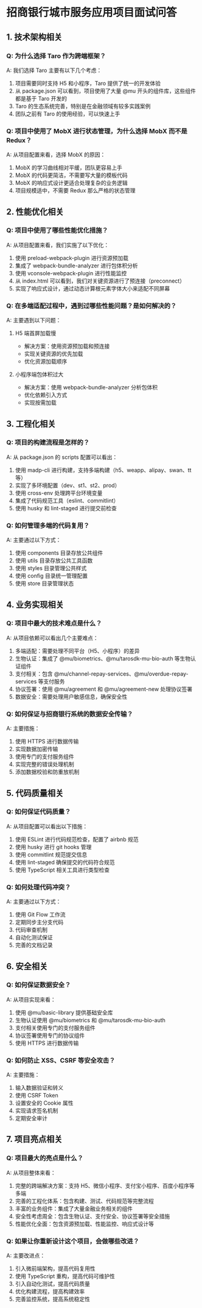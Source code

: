 # 招商银行城市服务应用项目面试问答

## 1. 技术架构相关

### Q: 为什么选择 Taro 作为跨端框架？
A: 我们选择 Taro 主要有以下几个考虑：
1. 项目需要同时支持 H5 和小程序，Taro 提供了统一的开发体验
2. 从 package.json 可以看到，项目使用了大量 @mu 开头的组件库，这些组件都是基于 Taro 开发的
3. Taro 的生态系统完善，特别是在金融领域有较多实践案例
4. 团队之前有 Taro 的使用经验，可以快速上手

### Q: 项目中使用了 MobX 进行状态管理，为什么选择 MobX 而不是 Redux？
A: 从项目配置来看，选择 MobX 的原因：
1. MobX 的学习曲线相对平缓，团队更容易上手
2. MobX 的代码更简洁，不需要写大量的模板代码
3. MobX 的响应式设计更适合处理复杂的业务逻辑
4. 项目规模适中，不需要 Redux 那么严格的状态管理

## 2. 性能优化相关

### Q: 项目中使用了哪些性能优化措施？
A: 从项目配置来看，我们实施了以下优化：
1. 使用 preload-webpack-plugin 进行资源预加载
2. 集成了 webpack-bundle-analyzer 进行包体积分析
3. 使用 vconsole-webpack-plugin 进行性能监控
4. 从 index.html 可以看到，我们对关键资源进行了预连接（preconnect）
5. 实现了响应式设计，通过动态计算根元素字体大小来适配不同屏幕

### Q: 在多端适配过程中，遇到过哪些性能问题？是如何解决的？
A: 主要遇到以下问题：
1. H5 端首屏加载慢
   - 解决方案：使用资源预加载和预连接
   - 实现关键资源的优先加载
   - 优化资源加载顺序

2. 小程序端包体积过大
   - 解决方案：使用 webpack-bundle-analyzer 分析包体积
   - 优化依赖引入方式
   - 实现按需加载

## 3. 工程化相关

### Q: 项目的构建流程是怎样的？
A: 从 package.json 的 scripts 配置可以看出：
1. 使用 madp-cli 进行构建，支持多端构建（h5、weapp、alipay、swan、tt等）
2. 实现了多环境配置（dev、st1、st2、prod）
3. 使用 cross-env 处理跨平台环境变量
4. 集成了代码规范工具（eslint、commitlint）
5. 使用 husky 和 lint-staged 进行提交前检查

### Q: 如何管理多端的代码复用？
A: 主要通过以下方式：
1. 使用 components 目录存放公共组件
2. 使用 utils 目录存放公共工具函数
3. 使用 styles 目录管理公共样式
4. 使用 config 目录统一管理配置
5. 使用 store 目录管理状态

## 4. 业务实现相关

### Q: 项目中最大的技术难点是什么？
A: 从项目依赖可以看出几个主要难点：
1. 多端适配：需要处理不同平台（H5、小程序）的差异
2. 生物认证：集成了 @mu/biometrics、@mu/tarosdk-mu-bio-auth 等生物认证组件
3. 支付相关：包含 @mu/channel-repay-services、@mu/overdue-repay-services 等支付服务
4. 协议签署：使用 @mu/agreement 和 @mu/agreement-new 处理协议签署
5. 数据安全：需要处理用户敏感信息，确保安全性

### Q: 如何保证与招商银行系统的数据安全传输？
A: 主要措施：
1. 使用 HTTPS 进行数据传输
2. 实现数据加密传输
3. 使用专门的支付服务组件
4. 实现完整的错误处理机制
5. 添加数据校验和防重放机制

## 5. 代码质量相关

### Q: 如何保证代码质量？
A: 从项目配置可以看出以下措施：
1. 使用 ESLint 进行代码规范检查，配置了 airbnb 规范
2. 使用 husky 进行 git hooks 管理
3. 使用 commitlint 规范提交信息
4. 使用 lint-staged 确保提交的代码符合规范
5. 使用 TypeScript 相关工具进行类型检查

### Q: 如何处理代码冲突？
A: 主要通过以下方式：
1. 使用 Git Flow 工作流
2. 定期同步主分支代码
3. 代码审查机制
4. 自动化测试保证
5. 完善的文档记录

## 6. 安全相关

### Q: 如何保证数据安全？
A: 从项目实现来看：
1. 使用 @mu/basic-library 提供基础安全库
2. 生物认证使用 @mu/biometrics 和 @mu/tarosdk-mu-bio-auth
3. 支付相关使用专门的支付服务组件
4. 协议签署使用专门的协议组件
5. 使用 HTTPS 进行数据传输

### Q: 如何防止 XSS、CSRF 等安全攻击？
A: 主要措施：
1. 输入数据验证和转义
2. 使用 CSRF Token
3. 设置安全的 Cookie 属性
4. 实现请求签名机制
5. 定期安全审计

## 7. 项目亮点相关

### Q: 项目最大的亮点是什么？
A: 从项目整体来看：
1. 完整的跨端解决方案：支持 H5、微信小程序、支付宝小程序、百度小程序等多端
2. 完善的工程化体系：包含构建、测试、代码规范等完整流程
3. 丰富的业务组件：集成了大量金融业务相关的组件
4. 安全性考虑周全：包含生物认证、支付安全、协议签署等安全措施
5. 性能优化全面：包含资源预加载、性能监控、响应式设计等

### Q: 如果让你重新设计这个项目，会做哪些改进？
A: 主要改进点：
1. 引入微前端架构，提高代码复用性
2. 使用 TypeScript 重构，提高代码可维护性
3. 引入自动化测试，提高代码质量
4. 优化构建流程，提高构建效率
5. 完善监控系统，提高系统稳定性 
